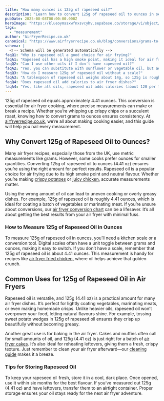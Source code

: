 ```yaml
---
title: "How many ounces is 125g of rapeseed oil?"
description: "Learn how to convert 125g of rapeseed oil to ounces in seconds. Perfect for air fryer recipes and precise cooking measurements."
pubDate: 2025-08-08T00:00:00.000Z
heroImage: "https://klueoymssxwfnxsvcyhv.supabase.co/storage/v1/object/public/Shmucket/125g-rapeseed-oil-to-ounces.webp"
tags:
  - "measurement"
author: "AirFryerRecipe.co.uk"
canonical: "https://www.airfryerrecipe.co.uk/blog/conversions/grams-to-ounces/125g-rapeseed-oil-to-ounces"
schema: |
  <!-- Schema will be generated automatically -->
faqQ1: "Why is rapeseed oil a good choice for air frying?"
faqA1: "Rapeseed oil has a high smoke point, making it ideal for air frying at high temperatures. Its neutral flavour also won’t overpower your dishes, letting ingredients shine. Plus, it’s widely available and affordable in the UK."
faqQ2: "Can I use other oils if I don’t have rapeseed oil?"
faqA2: "Yes, you can substitute with sunflower or vegetable oil, but adjust quantities slightly as densities vary. Avoid olive oil for high-heat cooking, as it has a lower smoke point and can burn easily in air fryers."
faqQ3: "How do I measure 125g of rapeseed oil without a scale?"
faqA3: "A tablespoon of rapeseed oil weighs about 14g, so 125g is roughly 9 tablespoons. For ounces, this equals 4.41 oz. Measuring cups can also help, but a scale is more accurate for precise recipes."
faqQ4: "Does rapeseed oil add calories to air fryer dishes?"
faqA4: "Yes, like all oils, rapeseed oil adds calories (about 120 per tablespoon). However, air fryers use less oil than traditional frying, making dishes lighter. Measuring 125g (4.41 oz) helps control portions without sacrificing crispiness."
---
```

<p>125g of rapeseed oil equals approximately 4.41 ounces. This conversion is essential for air fryer cooking, where precise measurements can make or break a recipe. Whether you’re whipping up crispy chips or a succulent roast, knowing how to convert grams to ounces ensures consistency. At <a href=https://www.airfryerrecipe.co.uk/>airfryerrecipe.co.uk</a>, we’re all about making cooking easier, and this guide will help you nail every measurement.</p>

<h2>Why Convert 125g of Rapeseed Oil to Ounces?</h2>  
<p>Many air fryer recipes, especially those from the UK, use metric measurements like grams. However, some cooks prefer ounces for smaller quantities. Converting 125g of rapeseed oil to ounces (4.41 oz) ensures you’re using the right amount for perfect results. Rapeseed oil is a popular choice for air frying due to its high smoke point and neutral flavour. Whether you’re making <a href=https://www.airfryerrecipe.co.uk/recipe-category/potatoes>crispy potatoes</a> or <a href=https://www.airfryerrecipe.co.uk/recipe-category/chicken>juicy chicken</a>, accurate measurements matter.</p>  

<p>Using the wrong amount of oil can lead to uneven cooking or overly greasy dishes. For example, 125g of rapeseed oil is roughly 4.41 ounces, which is ideal for coating a batch of vegetables or marinating meat. If you’re unsure about conversions, our <a href=https://www.airfryerrecipe.co.uk/air-fryer-conversion-chart>air fryer conversion chart</a> can be a lifesaver. It’s all about getting the best results from your air fryer with minimal fuss.</p>  

<h3>How to Measure 125g of Rapeseed Oil in Ounces</h3>  
<p>To measure 125g of rapeseed oil in ounces, you’ll need a kitchen scale or a conversion tool. Digital scales often have a unit toggle between grams and ounces, making it easy to switch. If you don’t have a scale, remember that 125g of rapeseed oil is about 4.41 ounces. This measurement is handy for recipes like <a href=https://www.airfryerrecipe.co.uk/recipes>air fryer fried chicken</a>, where oil helps achieve that golden crunch.</p>  

<h2>Common Uses for 125g of Rapeseed Oil in Air Fryers</h2>  
<p>Rapeseed oil is versatile, and 125g (4.41 oz) is a practical amount for many air fryer dishes. It’s perfect for lightly coating vegetables, marinating meats, or even making homemade crisps. Unlike heavier oils, rapeseed oil won’t overpower your food, letting natural flavours shine. For example, tossing sweet potato wedges in 125g of rapeseed oil ensures they crisp up beautifully without becoming greasy.</p>  

<p>Another great use is for baking in the air fryer. Cakes and muffins often call for small amounts of oil, and 125g (4.41 oz) is just right for a batch of <a href=https://www.airfryerrecipe.co.uk/recipe-category/cakes>air fryer cakes</a>. It’s also ideal for reheating leftovers, giving them a fresh, crispy texture. Just remember to clean your air fryer afterward—our <a href=https://www.airfryerrecipe.co.uk/air-fryer-cleaner>cleaning guide</a> makes it a breeze.</p>  

<h3>Tips for Storing Rapeseed Oil</h3>  
<p>To keep your rapeseed oil fresh, store it in a cool, dark place. Once opened, use it within six months for the best flavour. If you’ve measured out 125g (4.41 oz) and have leftovers, transfer them to an airtight container. Proper storage ensures your oil stays ready for the next air fryer adventure.</p>
